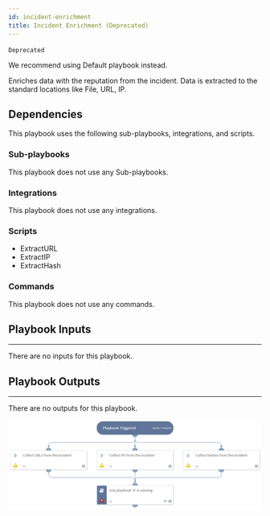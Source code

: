 ```yaml
---
id: incident-enrichment
title: Incident Enrichment (Deprecated)
---
```


`Deprecated` 

We recommend using Default playbook instead. 

Enriches data with the reputation from the incident. Data is extracted to the standard locations like File, URL, IP.

## Dependencies
This playbook uses the following sub-playbooks, integrations, and scripts.

### Sub-playbooks
This playbook does not use any Sub-playbooks.

### Integrations
This playbook does not use any integrations.

### Scripts
* ExtractURL
* ExtractIP
* ExtractHash

### Commands
This playbook does not use any commands.

## Playbook Inputs
---
There are no inputs for this playbook.

## Playbook Outputs
---
There are no outputs for this playbook.

![Incident_Enrichment](https://github.com/ElazarK/content-docs/blob/master/images/playbooks/Incident_Enrichment.png)
